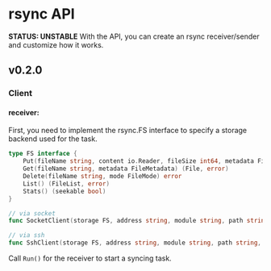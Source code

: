 # rsync API
**STATUS: UNSTABLE** With the API, you can create an rsync receiver/sender and customize how it works.

## v0.2.0
### Client
#### receiver: 
First, you need to implement the rsync.FS interface to specify a storage backend used for the task.
```go
type FS interface {
	Put(fileName string, content io.Reader, fileSize int64, metadata FileMetadata) (written int64, err error)
	Get(fileName string, metadata FileMetadata) (File, error)
	Delete(fileName string, mode FileMode) error
	List() (FileList, error)
	Stats() (seekable bool)
}
```

```go
// via socket
func SocketClient(storage FS, address string, module string, path string, options map[string]string) (SendReceiver, error)

// via ssh
func SshClient(storage FS, address string, module string, path string, options map[string]string) (SendReceiver, error)
```
Call `Run()` for the receiver to start a syncing task.
